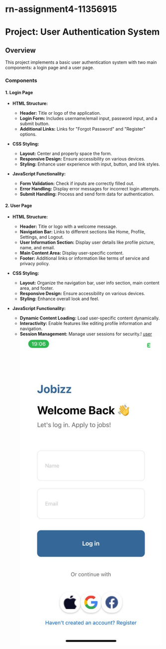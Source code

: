 # rn-assignment4-11356915
# Project: User Authentication System

## Overview

This project implements a basic user authentication system with two main components: a login page and a user page.

### Components

#### 1. Login Page
- **HTML Structure:**
  - **Header:** Title or logo of the application.
  - **Login Form:** Includes username/email input, password input, and a submit button.
  - **Additional Links:** Links for "Forgot Password" and "Register" options.

- **CSS Styling:**
  - **Layout:** Center and properly space the form.
  - **Responsive Design:** Ensure accessibility on various devices.
  - **Styling:** Enhance user experience with input, button, and link styles.

- **JavaScript Functionality:**
  - **Form Validation:** Check if inputs are correctly filled out.
  - **Error Handling:** Display error messages for incorrect login attempts.
  - **Submit Handling:** Process and send form data for authentication.

#### 2. User Page
- **HTML Structure:**
  - **Header:** Title or logo with a welcome message.
  - **Navigation Bar:** Links to different sections like Home, Profile, Settings, and Logout.
  - **User Information Section:** Display user details like profile picture, name, and email.
  - **Main Content Area:** Display user-specific content.
  - **Footer:** Additional links or information like terms of service and privacy policy.

- **CSS Styling:**
  - **Layout:** Organize the navigation bar, user info section, main content area, and footer.
  - **Responsive Design:** Ensure accessibility on various devices.
  - **Styling:** Enhance overall look and feel.

- **JavaScript Functionality:**
  - **Dynamic Content Loading:** Load user-specific content dynamically.
  - **Interactivity:** Enable features like editing profile information and navigation.
  - **Session Management:** Manage user sessions for security.!
  [user](<my-app/assets/user page.jpeg>)
  ![login ](<my-app/assets/login page.jpeg>)